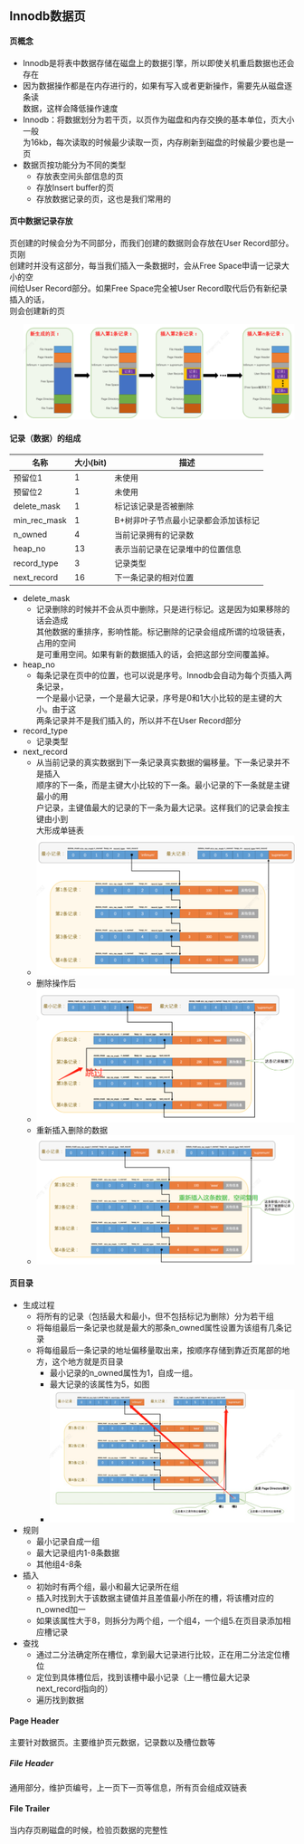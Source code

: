 ## Innodb数据页  

#### 页概念
- Innodb是将表中数据存储在磁盘上的数据引擎，所以即使关机重启数据也还会存在  
- 因为数据操作都是在内存进行的，如果有写入或者更新操作，需要先从磁盘逐条读  
数据，这样会降低操作速度  
- Innodb：将数据划分为若干页，以页作为磁盘和内存交换的基本单位，页大小一般  
为16kb，每次读取的时候最少读取一页，内存刷新到磁盘的时候最少要也是一页  
- 数据页按功能分为不同的类型  
    - 存放表空间头部信息的页
    - 存放Insert buffer的页
    - 存放数据记录的页，这也是我们常用的  

#### 页中数据记录存放  
页创建的时候会分为不同部分，而我们创建的数据则会存放在User Record部分。页刚  
创建时并没有这部分，每当我们插入一条数据时，会从Free Space申请一记录大小的空  
间给User Record部分。如果Free Space完全被User Record取代后仍有新纪录插入的话，  
则会创建新的页  
- ![页结构!](./pic/page.png "页")  

#### 记录（数据）的组成  
|名称   |大小(bit)   |描述   |
|---|---|---|
|预留位1   |1  |未使用   |
|预留位2   |1   |未使用   |
|delete_mask|1  |标记该记录是否被删除   |
|min_rec_mask   |1   |B+树非叶子节点最小记录都会添加该标记   |
|n_owned   |4   |当前记录拥有的记录数   |
|heap_no   |13   |表示当前记录在记录堆中的位置信息   |
|record_type   |3   |记录类型   |
|next_record   |16   |下一条记录的相对位置  
- delete_mask  
    - 记录删除的时候并不会从页中删除，只是进行标记。这是因为如果移除的话会造成  
    其他数据的重排序，影响性能。标记删除的记录会组成所谓的垃圾链表，占用的空间  
    是可重用空间。如果有新的数据插入的话，会把这部分空间覆盖掉。
- heap_no
    - 每条记录在页中的位置，也可以说是序号。Innodb会自动为每个页插入两条记录，  
    一个是最小记录，一个是最大记录，序号是0和1大小比较的是主键的大小。由于这  
    两条记录并不是我们插入的，所以并不在User Record部分  
- record_type  
    - 记录类型  
- next_record  
    - 从当前记录的真实数据到下一条记录真实数据的偏移量。下一条记录并不是插入  
    顺序的下一条，而是主键大小比较的下一条。最小记录的下一条就是主键最小的用  
    户记录，主键值最大的记录的下一条为最大记录。这样我们的记录会按主键由小到  
    大形成单链表   
    - ![Next_Record!](./pic/next_record.png "Next_Record")   
    - 删除操作后  
    - ![delete!](./pic/del_record.png "删除")  
    - 重新插入删除的数据  
    - ![insert!](./pic/insert_record.png "插入")  

#### 页目录
- 生成过程
    - 将所有的记录（包括最大和最小，但不包括标记为删除）分为若干组
    - 将每组最后一条记录也就是最大的那条n_owned属性设置为该组有几条记录
    - 将每组最后一条记录的地址偏移量取出来，按顺序存储到靠近页尾部的地方，这个地方就是页目录
        - 最小记录的n_owned属性为1，自成一组。
        - 最大记录的该属性为5，如图  
        - ![dir!](./pic/page_dir.png "结构")  
- 规则
    - 最小记录自成一组
    - 最大记录组内1-8条数据
    - 其他组4-8条
- 插入  
    - 初始时有两个组，最小和最大记录所在组
    - 插入时找到大于该数据主键值并且差值最小所在的槽，将该槽对应的n_owned加一
    - 如果该属性大于8，则拆分为两个组，一个组4，一个组5.在页目录添加相应槽记录
- 查找
    - 通过二分法确定所在槽位，拿到最大记录进行比较，正在用二分法定位槽位
    - 定位到具体槽位后，找到该槽中最小记录（上一槽位最大记录next_record指向的）
    - 遍历找到数据
#### Page Header
主要针对数据页。主要维护页元数据，记录数以及槽位数等  

##### File Header  
通用部分，维护页编号，上一页下一页等信息，所有页会组成双链表  

#### File Trailer  
当内存页刷磁盘的时候，检验页数据的完整性